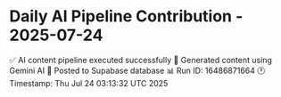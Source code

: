 # Daily AI Pipeline Contribution - 2025-07-24

✅ AI content pipeline executed successfully
🤖 Generated content using Gemini AI
💾 Posted to Supabase database
📊 Run ID: 16486871664
🕐 Timestamp: Thu Jul 24 03:13:32 UTC 2025
